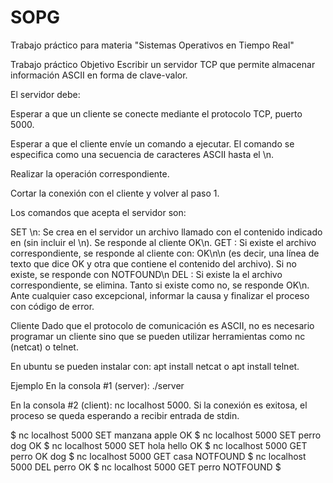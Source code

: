 # SOPG
Trabajo práctico para materia "Sistemas Operativos en Tiempo Real"

Trabajo práctico
Objetivo
Escribir un servidor TCP que permite almacenar información ASCII en forma de clave-valor.

El servidor debe:

Esperar a que un cliente se conecte mediante el protocolo TCP, puerto 5000.

Esperar a que el cliente envíe un comando a ejecutar. El comando se especifica como una secuencia de caracteres ASCII hasta el \n.

Realizar la operación correspondiente.

Cortar la conexión con el cliente y volver al paso 1.

Los comandos que acepta el servidor son:

SET <clave> <valor>\n:
Se crea en el servidor un archivo llamado <clave> con el contenido indicado en <valor> (sin incluir el \n).
Se responde al cliente OK\n.
GET <clave>:
Si existe el archivo correspondiente, se responde al cliente con: OK\n<valor>\n (es decir, una línea de texto que dice OK y otra que contiene el contenido del archivo).
Si no existe, se responde con NOTFOUND\n
DEL <clave>:
Si existe la el archivo correspondiente, se elimina.
Tanto si existe como no, se responde OK\n.
Ante cualquier caso excepcional, informar la causa y finalizar el proceso con código de error.

Cliente
Dado que el protocolo de comunicación es ASCII, no es necesario programar un cliente sino que se pueden utilizar herramientas como nc (netcat) o telnet.

En ubuntu se pueden instalar con: apt install netcat o apt install telnet.

Ejemplo
En la consola #1 (server): ./server

En la consola #2 (client): nc localhost 5000. Si la conexión es exitosa, el proceso se queda esperando a recibir entrada de stdin.

$ nc localhost 5000
SET manzana apple
OK
$ nc localhost 5000
SET perro dog
OK
$ nc localhost 5000
SET hola hello
OK
$ nc localhost 5000
GET perro
OK
dog
$ nc localhost 5000
GET casa
NOTFOUND
$ nc localhost 5000
DEL perro
OK
$ nc localhost 5000
GET perro
NOTFOUND
$

